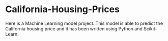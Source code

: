 # California-Housing-Prices
Here is a Machine Learning model project. This model is able to predict the California housing price and it has been written using Python and Scikit-Learn.
